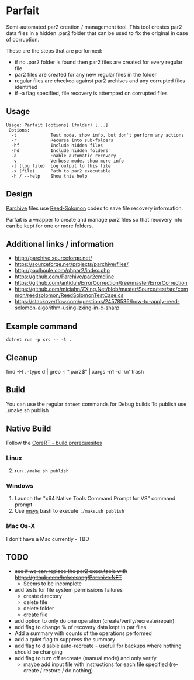 # Parfait #
Semi-automated par2 creation / management tool.
This tool creates par2 data files in a hidden .par2 folder that can be used to fix the original in case of corruption.

These are the steps that are performed:
* if no .par2 folder is found then par2 files are created for every regular file
* par2 files are created for any new regular files in the folder
* regular files are checked against par2 archives and any corrupted files identified
* if -a flag specified, file recovery is attempted on corrupted files

## Usage ##
```
Usage: Parfait [options] (folder) [...]
 Options:
  -t             Test mode. show info, but don't perform any actions
  -r             Recurse into sub-folders
  -hf            Include hidden files
  -hd            Include hidden folders
  -a             Enable automatic recovery
  -v             Verbose mode. show more info
  -l (log file)  Log output to this file
  -x (file)      Path to par2 executable
  -h / --help    Show this help
```

## Design ##
[Parchive](http://parchive.sourceforge.net/) files use [Reed-Solomon](https://en.wikipedia.org/wiki/Reed-Solomon_error_correction) codes to save file recovery information.

Parfait is a wrapper to create and manage par2 files so that recovery info can be kept for one or more folders.

## Additional links / information ##
* http://parchive.sourceforge.net/
* https://sourceforge.net/projects/parchive/files/
* http://paulhoule.com/phpar2/index.php
* https://github.com/Parchive/par2cmdline
* https://github.com/antiduh/ErrorCorrection/tree/master/ErrorCorrection
* https://github.com/micjahn/ZXing.Net/blob/master/Source/test/src/common/reedsolomon/ReedSolomonTestCase.cs
* https://stackoverflow.com/questions/24578536/how-to-apply-reed-solomon-algorithm-using-zxing-in-c-sharp

## Example command
`dotnet run -p src -- -t .`

## Cleanup
find -H . -type d | grep -i "\.par2$" | xargs -n1 -d '\n' trash

## Build
You can use the regular ```dotnet``` commands for Debug builds
To publish use ./make.sh publish

## Native Build
Follow the [CoreRT - build prerequesites](https://github.com/dotnet/corert/blob/ebfbbcd99fac1746a8489a393a4873800c470ef3/Documentation/prerequisites-for-building.md)

### Linux
2. run ```./make.sh publish```

### Windows
1. Launch the "x64 Native Tools Command Prompt for VS" command prompt
2. Use [msys](http://mingw.org/wiki/msys) bash to execute ```./make.sh publish```

### Mac Os-X
I don't have a Mac currently - TBD

## TODO
* ~~see if we can replace the par2 executable with https://github.com/heksesang/Parchive.NET~~
  * Seems to be incomplete
* add tests for file system permissions failures
  * create directory
  * delete file
  * delete folder
  * create file
* add option to only do one operation (create/verify/recreate/repair)
* add flag to change % of recovery data kept in par files
* Add a summary with counts of the operations performed
* add a quiet flag to suppress the summary
* add flag to disable auto-recreate - usefull for backups where nothing should be changing
* add flag to turn off recreate (manual mode) and only verify
  * maybe add input file with instructions for each file specified (re-create / restore / do nothing)
